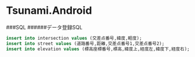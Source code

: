Tsunami.Android
===============



###SQL
######データ登録SQL
```sql
insert into intersection values (交差点番号,緯度,軽度);
insert into street values (道路番号,距離,交差点番号1,交差点番号2);
insert into elevation values (標高座標番号,標高,緯度上,経度左,緯度下,経度右);
```
